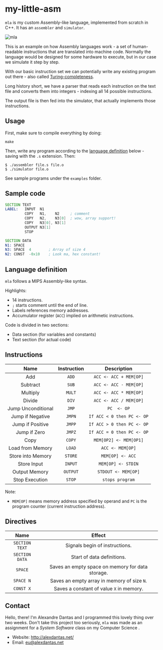 # my-little-asm

`mla` is my custom Assembly-like language, implemented from
scratch in C++. It has an `assembler` and `simulator`.

![mla](http://alexdantas.net/projects/images/my-little-asm.png)

This is an example on how Assembly languages work - a set of
human-readable instructions that are translated into machine
code. Normally the language would be designed for some hardware
to execute, but in our case we simulate it step by step.

With our basic instruction set we can potentially write any
existing program out there - also called [Turing-completeness](http://en.wikipedia.org/wiki/Turing_completeness).

Long history short, we have a parser that reads each instruction
on the text file and converts them into integers - indexing
all 14 possible instructions.

The output file is then fed into the simulator,
that actually implements those instructions.

## Usage

First, make sure to compile everything by doing:

    make

Then, write any program according to the [language definition](#language-definition) below - saving with the `.s` extension. Then:

    $ ./assembler file.s file.o
    $ ./simulator file.o

See sample programs under the `examples` folder.

## Sample code

```asm
SECTION TEXT
LABEL:   INPUT  N1
         COPY   N1,    N2     ; comment
		 COPY   N2,    N3[0]  ; wow, array support!
		 COPY   N3[0], N3[1]
		 OUTPUT N3[1]
		 STOP

SECTION DATA
N1: SPACE
N3: SPACE  4        ; Array of size 4
N2: CONST  -0x10    ; Look ma, hex constant!
```

## Language definition

`mla` follows a MIPS Assembly-like syntax.

Highlights:

* 14 instructions.
* `;` starts comment until the end of line.
* Labels references memory addresses.
* Accumulator register (`ACC`) implied on arithmetic instructions.

Code is divided in two sections:

* Data section (for variables and constants)
* Text section (for actual code)

## Instructions

| Name                | Instruction  | Description                |
| :-----------------: | :----------: | :------------------------: |
| Add                 | `ADD`        | `ACC <- ACC + MEM[OP]`     |
| Subtract            | `SUB`        | `ACC <- ACC - MEM[OP]`     |
| Multiply            | `MULT`       | `ACC <- ACC * MEM[OP]` |
| Divide              | `DIV`        | `ACC <- ACC / MEM[OP]` |
| Jump Unconditional  | `JMP`        | `PC  <- OP` |
| Jump if Negative    | `JMPN`       | `If ACC < 0 then PC <- OP` |
| Jump if Positive    | `JMPP`       | `If ACC > 0 then PC <- OP` |
| Jump if Zero        | `JMPZ`       | `If ACC = 0 then PC <- OP` |
| Copy                | `COPY`       | `MEM[OP2] <- MEM[OP1]` |
| Load from Memory    | `LOAD`       | `ACC <- MEM[OP]` |
| Store into Memory   | `STORE`      | `MEM[OP] <- ACC` |
| Store Input         | `INPUT`      | `MEM[OP] <- STDIN` |
| Output Memory       | `OUTPUT`     | `STDOUT <- MEM[OP]` |
| Stop Execution      | `STOP`       | `stops program` |

Note:

* `MEM[OP]` means memory address specified by operand and `PC`
  is the program counter (current instruction address).

## Directives

| Name            | Effect  |
| :-------------: | :-----: |
| `SECTION TEXT`  | Signals begin of instructions. |
| `SECTION DATA`  | Start of data definitions. |
| `SPACE`         | Saves an empty space on memory for data storage.|
| `SPACE N`       | Saves an empty array in memory of size `N`. |
| `CONST X`       | Saves a constant of value `X` in memory. |

## Contact

Hello, there! I'm Alexandre Dantas and I programmed this lovely
thing over two weeks. Don't take this project too seriously,
`mla` was made as an assignment for a _System Software_ class
on my Computer Science .

* Website: http://alexdantas.net/
* Email: <eu@alexdantas.net>

